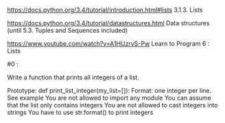 https://docs.python.org/3.4/tutorial/introduction.html#lists 3.1.3. Lists

https://docs.python.org/3.4/tutorial/datastructures.html Data structures (until 5.3. Tuples and Sequences included)

https://www.youtube.com/watch?v=A1HUzrvS-Pw Learn to Program 6 : Lists

#0 :
   
   Write a function that prints all integers of a list.

   Prototype: def print_list_integer(my_list=[]):
   Format: one integer per line. See example
   You are not allowed to import any module
   You can assume that the list only contains integers
   You are not allowed to cast integers into strings
   You have to use str.format() to print integers
